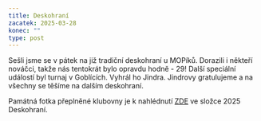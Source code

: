 ```yaml
---
title: Deskohraní
zacatek: 2025-03-28
konec: ""
type: post
---
```

S﻿ešli jsme se v pátek na již tradiční deskohraní u MOPíků. Dorazili i někteří nováčci, takže nás tentokrát bylo opravdu hodně - 29! Další speciální událostí byl turnaj v Goblících. Vyhrál ho Jindra. Jindrovy gratulujeme a na všechny se těšíme na dalším deskohraní.

Památná fotka přeplněné klubovny je k nahlédnutí [ZDE](https://eu.zonerama.com/vlci-keblany/1303470?secret=R29V8G02MMYv0gPl94klH1g49&count=46) ve složce 2025 Deskohraní.